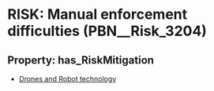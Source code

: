 # RISK: __Manual enforcement difficulties__ (PBN__Risk_3204)

## Property: has_RiskMitigation

* [Drones and Robot technology](PBN__Mitigation_1668)

